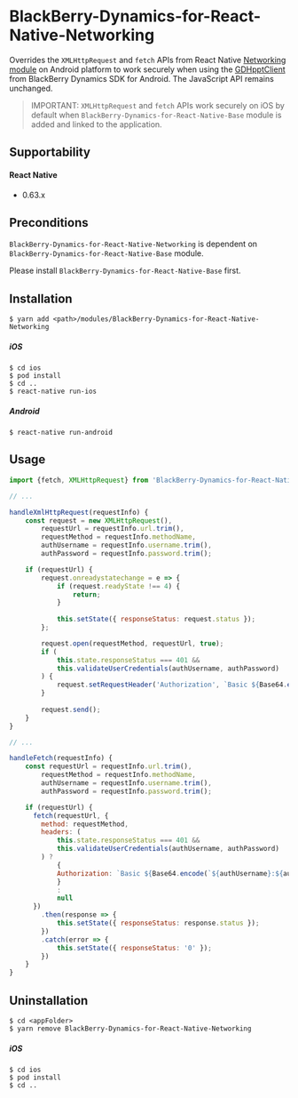 # BlackBerry-Dynamics-for-React-Native-Networking

Overrides the `XMLHttpRequest` and `fetch` APIs from React Native [Networking module](https://facebook.github.io/react-native/docs/network) on Android platform to work securely when using the [GDHpptClient](https://developer.blackberry.com/devzone/files/blackberry-dynamics/android/classcom_1_1good_1_1gd_1_1net_1_1_g_d_http_client.html) from BlackBerry Dynamics SDK for Android. The JavaScript API remains unchanged.

> IMPORTANT: `XMLHttpRequest` and `fetch` APIs work securely on iOS by default when `BlackBerry-Dynamics-for-React-Native-Base` module is added and linked to the application.

## Supportability
#### React Native
 - 0.63.x

## Preconditions
`BlackBerry-Dynamics-for-React-Native-Networking` is dependent on `BlackBerry-Dynamics-for-React-Native-Base` module.

Please install `BlackBerry-Dynamics-for-React-Native-Base` first.

## Installation
    $ yarn add <path>/modules/BlackBerry-Dynamics-for-React-Native-Networking

##### iOS
    $ cd ios
    $ pod install
    $ cd ..
    $ react-native run-ios
##### Android
    $ react-native run-android

## Usage
```javascript
import {fetch, XMLHttpRequest} from 'BlackBerry-Dynamics-for-React-Native-Networking';

// ...

handleXmlHttpRequest(requestInfo) {
    const request = new XMLHttpRequest(),
        requestUrl = requestInfo.url.trim(),
        requestMethod = requestInfo.methodName,
        authUsername = requestInfo.username.trim(),
        authPassword = requestInfo.password.trim();

    if (requestUrl) {
        request.onreadystatechange = e => {
            if (request.readyState !== 4) {
                return;
            }
            
            this.setState({ responseStatus: request.status });
        };

        request.open(requestMethod, requestUrl, true);
        if (
            this.state.responseStatus === 401 &&
            this.validateUserCredentials(authUsername, authPassword)
        ) {
            request.setRequestHeader('Authorization', `Basic ${Base64.encode(`${authUsername}:${authPassword}`)}`)
        }
        
        request.send();
    }
}

// ...

handleFetch(requestInfo) {
    const requestUrl = requestInfo.url.trim(),
        requestMethod = requestInfo.methodName,
        authUsername = requestInfo.username.trim(),
        authPassword = requestInfo.password.trim();

    if (requestUrl) {
      fetch(requestUrl, {
        method: requestMethod,
        headers: (
            this.state.responseStatus === 401 &&
            this.validateUserCredentials(authUsername, authPassword)
        ) ?
            {
            Authorization: `Basic ${Base64.encode(`${authUsername}:${authPassword}`)}`
            }
            :
            null
      })
        .then(response => {
            this.setState({ responseStatus: response.status });
        })
        .catch(error => {
            this.setState({ responseStatus: '0' });
        })
    }
}
```
## Uninstallation
    $ cd <appFolder>
    $ yarn remove BlackBerry-Dynamics-for-React-Native-Networking

##### iOS
    $ cd ios
    $ pod install
    $ cd ..
